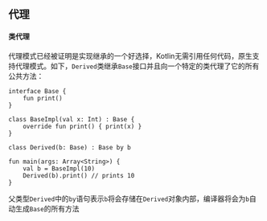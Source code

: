 ## 代理

#### 类代理
代理模式已经被证明是实现继承的一个好选择，Kotlin无需引用任何代码，原生支持代理模式。如下，`Derived`类继承`Base`接口并且向一个特定的类代理了它的所有公共方法：
```
interface Base {
    fun print()
}

class BaseImpl(val x: Int) : Base {
    override fun print() { print(x) }
}

class Derived(b: Base) : Base by b

fun main(args: Array<String>) {
    val b = BaseImpl(10)
    Derived(b).print() // prints 10
}
```
父类型`Derived`中的`by`语句表示`b`将会存储在`Derived`对象内部，编译器将会为`b`自动生成`Base`的所有方法
